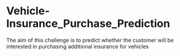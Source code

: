 # Vehicle-Insurance_Purchase_Prediction
The aim of this challenge is to predict whether the customer will be interested in purchasing additional insurance for vehicles
